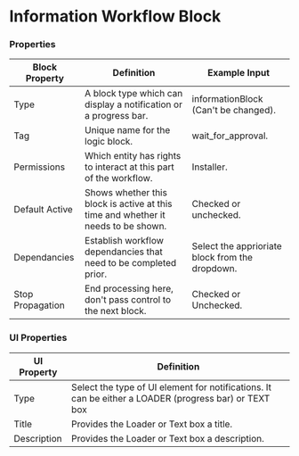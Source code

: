 # Information Workflow Block

### Properties

| Block Property   | Definition                                                                        | Example Input                                   |
| ---------------- | --------------------------------------------------------------------------------- | ----------------------------------------------- |
| Type             | A block type which can display a notification or a progress bar.                  | informationBlock (Can't be changed).            |
| Tag              | Unique name for the logic block.                                                  | wait\_for\_approval.                            |
| Permissions      | Which entity has rights to interact at this part of the workflow.                 | Installer.                                      |
| Default Active   | Shows whether this block is active at this time and whether it needs to be shown. | Checked or unchecked.                           |
| Dependancies     | Establish workflow dependancies that need to be completed prior.                  | Select the apprioriate block from the dropdown. |
| Stop Propagation | End processing here, don't pass control to the next block.                        | Checked or Unchecked.                           |

### UI Properties

| UI Property | Definition                                                                                            |
| ----------- | ----------------------------------------------------------------------------------------------------- |
| Type        | Select the type of UI element for notifications. It can be either a LOADER (progress bar) or TEXT box |
| Title       | Provides the Loader or Text box a title.                                                              |
| Description | Provides the Loader or Text box a description.                                                        |
